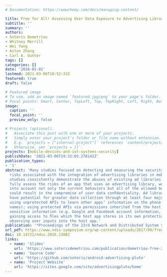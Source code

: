 ```yaml
---
# Documentation: https://wowchemy.com/docs/managing-content/

title: Free for All! Assessing User Data Exposure to Advertising Libraries on Android
subtitle: ''
summary: ''
authors:
- Soteris Demetriou
- Whitney Merrill
- Wei Yang
- Aston Zhang
- Carl A. Gunter
tags: []
categories: []
date: '2016-01-01'
lastmod: 2021-03-06T18:52:33Z
featured: true
draft: false

# Featured image
# To use, add an image named `featured.jpg/png` to your page's folder.
# Focal points: Smart, Center, TopLeft, Top, TopRight, Left, Right, BottomLeft, Bottom, BottomRight.
image:
  caption: ''
  focal_point: ''
  preview_only: false

# Projects (optional).
#   Associate this post with one or more of your projects.
#   Simply enter your project's folder or file name without extension.
#   E.g. `projects = ["internal-project"]` references `content/project/deep-learning/index.md`.
#   Otherwise, set `projects = []`.
projects: [mobile-devices-and-iot-systems-security]
publishDate: '2021-03-06T19:32:03.278142Z'
publication_types:
- '1'
abstract: 'Many studies focused on detecting and measuring the security and privacy
  risks associated with the integration of advertising libraries in mobile apps. These
  studies consistently demonstrate the abuses of existing ad libraries. However, to
  fully assess the risks of an app that uses an advertising library, we need to take
  into account not only the current behaviors but all of the allowed behaviors that
  could result in the compromise of user data conﬁdentiality. Ad libraries on Android
  have potential for greater data collection through at least four major channels:
  using unprotected APIs to learn other apps’ information on the phone (e.g., app
  names); using protected APIs via permissions inherited from the host app to access
  sensitive information (e.g. Google and Facebook account information, geo locations);
  gaining access to ﬁles which the host app stores in its own protection domain; and
  observing user inputs into the host app.'
publication: '*Proceedings of the 23rd Network and Distributed System Security Symposium (NDSS ''16)*. *Acceptance rate=15.4%(60/389).*'
url_pdf: https://www.ndss-symposium.org/wp-content/uploads/2017/09/free-for-all-assessing-user-data-exposure-advertising-libraries-android.pdf
doi: 10.14722/ndss.2016.23082
links:
  - name: 'Slides'
    url: 'https://www.soterisdemetriou.com/publication/demetriou-free-2016/ndss2016-slides.pdf'
  - name: 'Source Code'
    url: 'https://github.com/soteris/android-advertising-pluto'
  - name: 'Project Website'
    url: 'https://sites.google.com/site/advertisingpluto/home'
---
```

